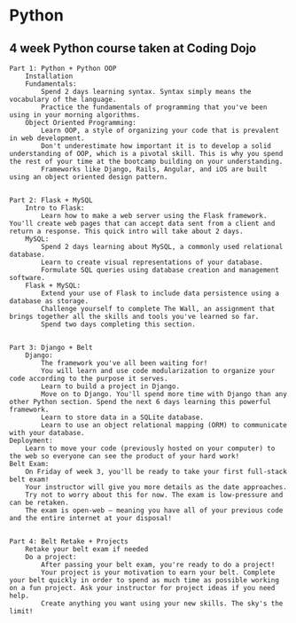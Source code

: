 # Python
4 week Python course taken at Coding Dojo
--------------------------------------------------------------------------------------------------------------------------------------------------------------------
    Part 1: Python + Python OOP
        Installation
        Fundamentals:
            Spend 2 days learning syntax. Syntax simply means the vocabulary of the language.
            Practice the fundamentals of programming that you've been using in your morning algorithms.
        Object Oriented Programming:
            Learn OOP, a style of organizing your code that is prevalent in web development.
            Don't underestimate how important it is to develop a solid understanding of OOP, which is a pivotal skill. This is why you spend the rest of your time at the bootcamp building on your understanding.
            Frameworks like Django, Rails, Angular, and iOS are built using an object oriented design pattern.
            
            
    Part 2: Flask + MySQL
        Intro to Flask:
            Learn how to make a web server using the Flask framework. You'll create web pages that can accept data sent from a client and return a response. This quick intro will take about 2 days.
        MySQL:
            Spend 2 days learning about MySQL, a commonly used relational database.
            Learn to create visual representations of your database.
            Formulate SQL queries using database creation and management software.
        Flask + MySQL:
            Extend your use of Flask to include data persistence using a database as storage.
            Challenge yourself to complete The Wall, an assignment that brings together all the skills and tools you've learned so far.
            Spend two days completing this section.
            
            
    Part 3: Django + Belt
        Django:
            The framework you've all been waiting for!
            You will learn and use code modularization to organize your code according to the purpose it serves.
            Learn to build a project in Django.
            Move on to Django. You'll spend more time with Django than any other Python section. Spend the next 6 days learning this powerful framework.
            Learn to store data in a SQLite database.
            Learn to use an object relational mapping (ORM) to communicate with your database.
    Deployment:
        Learn to move your code (previously hosted on your computer) to the web so everyone can see the product of your hard work!
    Belt Exam:
        On Friday of week 3, you'll be ready to take your first full-stack belt exam!
        Your instructor will give you more details as the date approaches.
        Try not to worry about this for now. The exam is low-pressure and can be retaken.
        The exam is open-web – meaning you have all of your previous code and the entire internet at your disposal!
        
        
    Part 4: Belt Retake + Projects
        Retake your belt exam if needed
        Do a project:
            After passing your belt exam, you're ready to do a project!
            Your project is your motivation to earn your belt. Complete your belt quickly in order to spend as much time as possible working on a fun project. Ask your instructor for project ideas if you need help.
            Create anything you want using your new skills. The sky's the limit!
